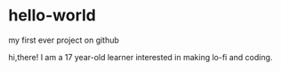 # hello-world
my first ever project on github

hi,there!
I am a 17 year-old learner interested in making lo-fi and coding.
